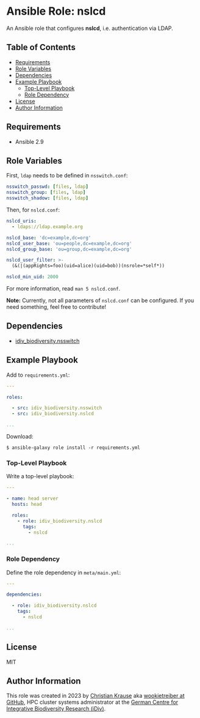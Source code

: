 Ansible Role: nslcd
===================

An Ansible role that configures **nslcd**, i.e. authentication via LDAP.


Table of Contents
-----------------

<!-- toc -->

- [Requirements](#requirements)
- [Role Variables](#role-variables)
- [Dependencies](#dependencies)
- [Example Playbook](#example-playbook)
  * [Top-Level Playbook](#top-level-playbook)
  * [Role Dependency](#role-dependency)
- [License](#license)
- [Author Information](#author-information)

<!-- tocstop -->

Requirements
------------

- Ansible 2.9

Role Variables
--------------

First, `ldap` needs to be defined in `nsswitch.conf`:

```yml
nsswitch_passwd: [files, ldap]
nsswitch_group: [files, ldap]
nsswitch_shadow: [files, ldap]
```

Then, for `nslcd.conf`:

```yml
nslcd_uris:
  - ldaps://ldap.example.org

nslcd_base: 'dc=example,dc=org'
nslcd_user_base: 'ou=people,dc=example,dc=org'
nslcd_group_base: 'ou=group,dc=example,dc=org'

nslcd_user_filter: >-
  (&(|(appRights=foo)(uid=alice)(uid=bob))(nsrole=*self*))

nslcd_min_uid: 2000
```

For more information, read `man 5 nslcd.conf`.

**Note:** Currently, not all parameters of `nslcd.conf` can be configured. If
you need something, feel free to contribute!

Dependencies
------------

- [idiv_biodiversity.nsswitch][]

Example Playbook
----------------

Add to `requirements.yml`:

```yml
---

roles:

  - src: idiv_biodiversity.nsswitch
  - src: idiv_biodiversity.nslcd

...
```

Download:

```console
$ ansible-galaxy role install -r requirements.yml
```

### Top-Level Playbook

Write a top-level playbook:

```yml
---

- name: head server
  hosts: head

  roles:
    - role: idiv_biodiversity.nslcd
      tags:
        - nslcd

...
```

### Role Dependency

Define the role dependency in `meta/main.yml`:

```yml
---

dependencies:

  - role: idiv_biodiversity.nslcd
    tags:
      - nslcd

...
```

License
-------

MIT

Author Information
------------------

This role was created in 2023 by [Christian Krause][author] aka [wookietreiber
at GitHub][wookietreiber], HPC cluster systems administrator at the [German
Centre for Integrative Biodiversity Research (iDiv)][idiv].

[author]: https://www.idiv.de/en/groups_and_people/employees/details/61.html
[idiv]: https://www.idiv.de/
[wookietreiber]: https://github.com/wookietreiber
[idiv_biodiversity.nsswitch]: https://galaxy.ansible.com/idiv_biodiversity/nsswitch
